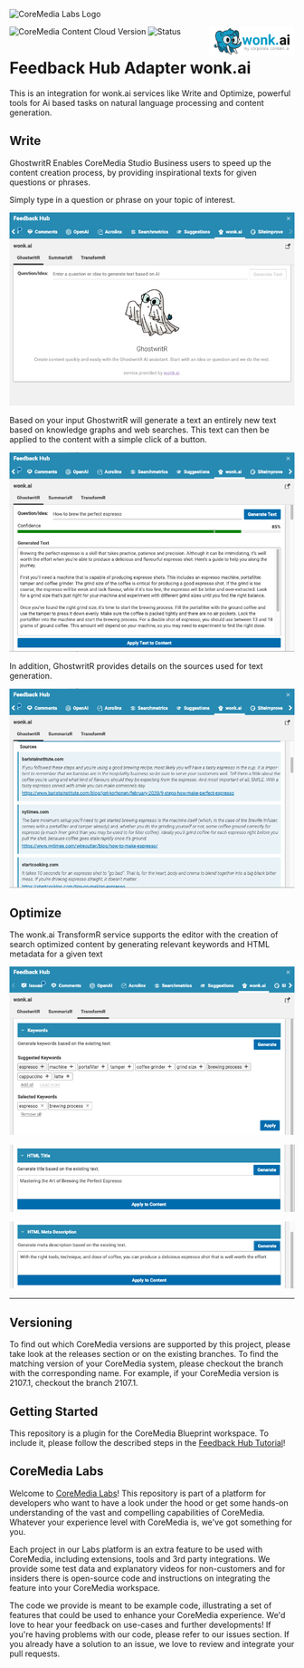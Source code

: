 ![CoreMedia Labs Logo](https://documentation.coremedia.com/badges/banner_coremedia_labs_wide.png "CoreMedia Labs Logo")

![CoreMedia Content Cloud Version](https://img.shields.io/static/v1?message=2404&label=CoreMedia%20Content%20Cloud&style=for-the-badge&labelColor=666666&color=672779 
"This badge shows the CoreMedia version this project is compatible with. 
Please read the versioning section of the project to see what other CoreMedia versions are supported and how to find them."
)
![Status](https://img.shields.io/static/v1?message=active&label=Status&style=for-the-badge&labelColor=666666&color=2FAC66 
"The status badge describes if the project is maintained. Possible values are active and inactive. 
If a project is inactive it means that the development has been discontinued and won't support future CoreMedia versions." 
)
<img style="float: right;" src="docs/images/wonkAI-Logo.png"  width="30%">

# Feedback Hub Adapter wonk.ai

This is an integration for wonk.ai services like Write and Optimize, powerful tools for Ai based tasks on natural language processing and content generation.

## Write
GhostwritR Enables CoreMedia Studio Business users to speed up the content creation process, by providing inspirational texts for given questions or phrases.

Simply type in a question or phrase on your topic of interest. 

![Question Tab](docs/images/GhostwritR_question.png "Provide a question or phrase")

Based on your input GhostwritR will generate a text an entirely new text based on knowledge graphs and web searches. This text can then be applied to the content with a simple click of a button.

![Feedback Rendering](docs/images/GhostwritR_answer.png "Generated text based on the input")

In addition, GhostwritR provides details on the sources used for text generation.

![Feedback Rendering](docs/images/GhostwritR_sources.png "Details on the sources")

## Optimize

The wonk.ai TransformR service supports the editor with the creation of search optimized content by generating relevant
keywords and HTML metadata for a given text

![Generate Keywords](docs/images/TransformR_keywords.png "Generate Keywords")

![Generate HTML Title](docs/images/TransformR_title.png "Generate HTML Title")

![Generate HTML Meta Description](docs/images/TransformR_description.png "Generate HTML Meta Description")

___

## Versioning

To find out which CoreMedia versions are supported by this project, 
please take look at the releases section or on the existing branches. 
To find the matching version of your CoreMedia system, please checkout the branch 
with the corresponding name. For example, 
if your CoreMedia version is 2107.1, checkout the branch 2107.1.

## Getting Started

This repository is a plugin for the CoreMedia Blueprint workspace. To include it, please follow the described steps in the [Feedback Hub Tutorial](https://github.com/CoreMedia/feedback-hub-adapter-tutorial)!

    

## CoreMedia Labs

Welcome to [CoreMedia Labs](https://blog.coremedia.com/labs/)! This repository
is part of a platform for developers who want to have a look under the hood or
get some hands-on understanding of the vast and compelling capabilities of
CoreMedia. Whatever your experience level with CoreMedia is, we've got something
for you.

Each project in our Labs platform is an extra feature to be used with CoreMedia,
including extensions, tools and 3rd party integrations. We provide some test
data and explanatory videos for non-customers and for insiders there is
open-source code and instructions on integrating the feature into your
CoreMedia workspace. 

The code we provide is meant to be example code, illustrating a set of features
that could be used to enhance your CoreMedia experience. We'd love to hear your
feedback on use-cases and further developments! If you're having problems with
our code, please refer to our issues section. If you already have a solution to 
an issue, we love to review and integrate your pull requests. 

